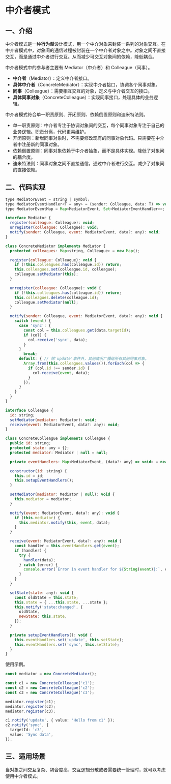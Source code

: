 # 中介者模式

## 一、介绍

中介者模式是一种**行为型**设计模式，用一个中介对象来封装一系列的对象交互。在中介者模式中，对象间的通信过程被封装在一个中介者对象之中。对象之间不直接交互，而是通过中介者进行交互。从而减少可交互对象间的依赖，降低耦合。

中介者模式中的参与者主要有 Mediator（中介者）和 Colleague（同事）。

- **中介者**（Mediator）：定义中介者接口。
- **具体中介者**（ConcreteMediator）：实现中介者接口，协调各个同事对象。
- **同事**（Colleague）：需要相互交互的对象，定义与中介者交互的接口。
- **具体同事对象**（ConcreteColleague）：实现同事接口，处理具体的业务逻辑。

中介者模式符合单一职责原则、开闭原则、依赖倒置原则和迪米特法则。

- 单一职责原则：中介者专注于协调对象间的交互，每个同事对象专注于自己的业务逻辑。职责分离，代码更易维护。
- 开闭原则：新增同事对象时，不需要修改现有的同事对象代码。只需要在中介者中注册新的同事对象。
- 依赖倒置原则：同事对象依赖于中介者抽象，而不是具体实现。降低了对象间的耦合度。
- 迪米特法则：同事对象之间不直接通信，通过中介者进行交互。减少了对象间的直接依赖。

## 二、代码实现

```jsx
type MediatorEvent = string | symbol;
type MediatorEventHandler<T = any> = (sender: Colleague, data: T) => void;
type MediatorEventMap = Map<MediatorEvent, Set<MediatorEventHandler>>;

interface Mediator {
  register(colleague: Colleague): void;
  unregister(colleague: Colleague): void;
  notify(sender: Colleague, event: MediatorEvent, data?: any): void;
}

class ConcreteMediator implements Mediator {
  protected colleagues: Map<string, Colleague> = new Map();

  register(colleague: Colleague): void {
    if (!this.colleagues.has(colleague.id)) return;
    this.colleagues.set(colleague.id, colleague);
    colleague.setMediator(this);
  }

  unregister(colleague: Colleague): void {
    if (!this.colleagues.has(colleague.id)) return;
    this.colleagues.delete(colleague.id);
    colleague.setMediator(null);
  }

  notify(sender: Colleague, event: MediatorEvent, data?: any): void {
    switch (event) {
      case 'sync': {
        const col = this.colleagues.get(data.targetId);
        if (col) {
          col.receive('sync', data);
        }
      }
        break;
      default: { // 除'update'事件外，其他情况广播给所有其他同事对象。
        Array.from(this.colleagues.values()).forEach(col => {
          if (col.id !== sender.id) {
            col.receive(event, data);
          }
        });
      }
    }
  }
}

interface Colleague {
  id: string;
  setMediator(mediator: Mediator): void;
  receive(event: MediatorEvent, data?: any): void;
}

class ConcreteColleague implements Colleague {
  public id: string;
  protected state: any = {};
  protected mediator: Mediator | null = null;

  private eventHandlers: Map<MediatorEvent, (data?: any) => void> = new Map();

  constructor(id: string) {
    this.id = id;
    this.setupEventHandlers();
  }

  setMediator(mediator: Mediator | null): void {
    this.mediator = mediator;
  }

  notify(event: MediatorEvent, data?: any): void {
    if (this.mediator) {
      this.mediator.notify(this, event, data);
    }
  }

  receive(event: MediatorEvent, data?: any): void {
    const handler = this.eventHandlers.get(event);
    if (handler) {
      try {
        handler(data);
      } catch (error) {
        console.error(`Error in event handler for ${String(event)}:`, error);
      }
    }
  }

  setState(state: any): void {
    const oldState = this.state;
    this.state = { ...this.state, ...state };
    this.notify('state:changed', {
      oldState,
      newState: this.state,
    });
  }

  private setupEventHandlers(): void {
    this.eventHandlers.set('update', this.setState);
    this.eventHandlers.set('sync', this.setState);
  }
}
```

使用示例。

```typescript
const mediator = new ConcreteMediator();

const c1 = new ConcreteColleague('c1');
const c2 = new ConcreteColleague('c2');
const c3 = new ConcreteColleague('c3');

mediator.register(c1);
mediator.register(c2);
mediator.register(c3);

c1.notify('update', { value: 'Hello from c1' });
c2.notify('sync', {
  targetId: 'c3',
  value: 'Sync data',
});
```

## 三、适用场景

当对象之间交互复杂、耦合度高、交互逻辑分散或者需要统一管理时，就可以考虑使用中介者模式。
